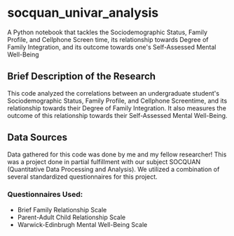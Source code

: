 # socquan_univar_analysis
A Python notebook that tackles the Sociodemographic Status, Family Profile, and Cellphone Screen time, its relationship towards Degree of Family Integration, and its outcome towards one's Self-Assessed Mental Well-Being

## Brief Description of the Research
This code analyzed the correlations between an undergraduate student's Sociodemographic Status, Family Profile, and Cellphone Screentime, and its relationship towards their Degree of Family Integration. It also measures the outcome of this relationship towards their Self-Assessed Mental Well-Being.

## Data Sources
Data gathered for this code was done by me and my fellow researcher! This was a project done in partial fulfillment with our subject SOCQUAN (Quantitative Data Processing and Analysis). We utilized a combination of several standardized questionnaires for this project.
### Questionnaires Used:
- Brief Family Relationship Scale
- Parent-Adult Child Relationship Scale
- Warwick-Edinbrugh Mental Well-Being Scale
